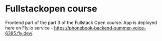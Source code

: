 # Fullstackopen course

Frontend part of the part 3 of the Fullstack Open course.
App is deployed here on Fly.io service - https://phonebook-backend-summer-voice-6385.fly.dev/.
